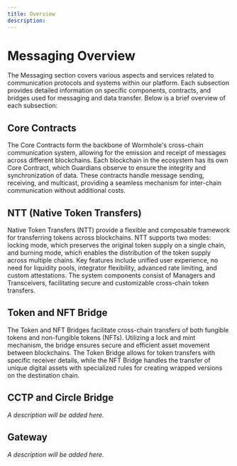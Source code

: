```yaml
---
title: Overview
description: 
---
```


# Messaging Overview

The Messaging section covers various aspects and services related to communication protocols and systems within our platform. Each subsection provides detailed information on specific components, contracts, and bridges used for messaging and data transfer. Below is a brief overview of each subsection:

## Core Contracts

The Core Contracts form the backbone of Wormhole's cross-chain communication system, allowing for the emission and receipt of messages across different blockchains. Each blockchain in the ecosystem has its own Core Contract, which Guardians observe to ensure the integrity and synchronization of data. These contracts handle message sending, receiving, and multicast, providing a seamless mechanism for inter-chain communication without additional costs.

## NTT (Native Token Transfers)

Native Token Transfers (NTT) provide a flexible and composable framework for transferring tokens across blockchains. NTT supports two modes: locking mode, which preserves the original token supply on a single chain, and burning mode, which enables the distribution of the token supply across multiple chains. Key features include unified user experience, no need for liquidity pools, integrator flexibility, advanced rate limiting, and custom attestations. The system components consist of Managers and Transceivers, facilitating secure and customizable cross-chain token transfers.

## Token and NFT Bridge

The Token and NFT Bridges facilitate cross-chain transfers of both fungible tokens and non-fungible tokens (NFTs). Utilizing a lock and mint mechanism, the bridge ensures secure and efficient asset movement between blockchains. The Token Bridge allows for token transfers with specific receiver details, while the NFT Bridge handles the transfer of unique digital assets with specialized rules for creating wrapped versions on the destination chain.

## CCTP and Circle Bridge
_A description will be added here._

## Gateway
_A description will be added here._
